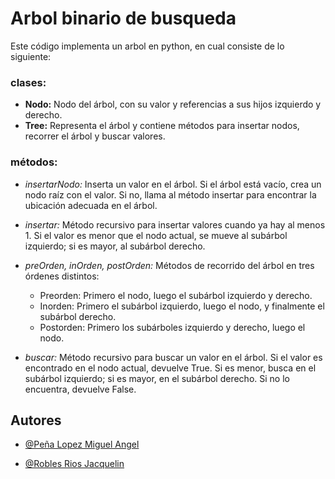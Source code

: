 # Arbol binario de busqueda

Este código implementa un arbol en python, en cual consiste de lo siguiente:

### clases:

- **Nodo:** Nodo del árbol, con su valor y referencias a sus hijos izquierdo y derecho.
- **Tree:** Representa el árbol y contiene métodos para insertar nodos, recorrer el árbol y buscar valores.

### métodos:

- _insertarNodo:_ Inserta un valor en el árbol. Si el árbol está vacío, crea un nodo raíz con el valor. Si no, llama al método insertar para encontrar la ubicación adecuada en el árbol.

- _insertar:_ Método recursivo para insertar valores cuando ya hay al menos 1. Si el valor es menor que el nodo actual, se mueve al subárbol izquierdo; si es mayor, al subárbol derecho.

- _preOrden, inOrden, postOrden:_ Métodos de recorrido del árbol en tres órdenes distintos:

  - Preorden: Primero el nodo, luego el subárbol izquierdo y derecho.
  - Inorden: Primero el subárbol izquierdo, luego el nodo, y finalmente el subárbol derecho.
  - Postorden: Primero los subárboles izquierdo y derecho, luego el nodo.

- _buscar:_ Método recursivo para buscar un valor en el árbol. Si el valor es encontrado en el nodo actual, devuelve True. Si es menor, busca en el subárbol izquierdo; si es mayor, en el subárbol derecho. Si no lo encuentra, devuelve False.

## Autores

- [@Peña Lopez Miguel Angel](https://github.com/KingSplatt)

- [@Robles Rios Jacquelin](https://github.com/jacq1813)
